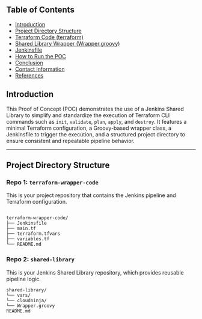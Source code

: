 ## Table of Contents

- [Introduction](#introduction)
- [Project Directory Structure](#project-directory-structure)
- [Terraform Code (terraform)](#terraform-code-terraform)
- [Shared Library Wrapper (Wrapper.groovy)](#shared-library-wrapper-wrappergroovy)
- [Jenkinsfile](#jenkinsfile)
- [How to Run the POC](#how-to-run-the-poc)
- [Conclusion](#conclusion)
- [Contact Information](#contact-information)
- [References](#references)

## Introduction

This Proof of Concept (POC) demonstrates the use of a Jenkins Shared Library to simplify and standardize the execution of Terraform CLI commands such as `init`, `validate`, `plan`, `apply`, and `destroy`. It features a minimal Terraform configuration, a Groovy-based wrapper class, a Jenkinsfile to trigger the execution, and a structured project directory to ensure consistent and repeatable pipeline behavior.

---

## Project Directory Structure

### Repo 1: `terraform-wrapper-code`
This is your project repository that contains the Jenkins pipeline and Terraform configuration.

```

terraform-wrapper-code/
├── Jenkinsfile
├── main.tf
├── terraform.tfvars
├── variables.tf
└── README.md

```


### Repo 2: `shared-library`
This is your Jenkins Shared Library repository, which provides reusable pipeline logic.

```
shared-library/
└── vars/
└── cloudninja/
└── Wrapper.groovy
README.md

```
































































































